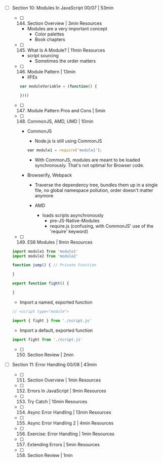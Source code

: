 - [ ] Section 10: Modules In JavaScript 00/07 | 53min
	- [ ] 144. Section Overview | 3min Resources
	  - Modules are a very important concept
		- Color palettes
		- Book chapters
	- [ ] 145. What Is A Module? | 11min Resources
	  - script sourcing
		- Sometimes the order matters
	- [ ] 146. Module Pattern | 13min
		- IIFEs

		```javascript
		var moduleVariable = (function() {

		})()
		```

	- [ ] 147. Module Pattern Pros and Cons | 5min
	- [ ] 148. CommonJS, AMD, UMD | 10min
	  - CommonJS
		- Node.js is still using CommonJS
		```javascript
		var module1 = require('module1');
		```

		- With CommonJS, modules are meant to be loaded synchronously. That's not optimal for Browser code.

	  - Browserify, Webpack
		  - Traverse the dependency tree, bundles them up in a single file, no global namespace pollution, order doesn't matter anymore

		- AMD
		  - loads scripts asynchronously
			- pre-JS-Native-Modules
			- require.js (confusing, with CommonJS' use of the 'require' keyword)

	- [ ] 149. ES6 Modules | 9min Resources

	```javascript
	import module1 from 'module1'
	import module2 from 'module2'

	function jump() { // Private Function

	}

	export function fight() {

	}
	```

	- Import a named, exported function
	```javascript
	// <script type="module">

	import { fight } from './script.js'
	```

	- Import a default, exported function
	```javascript
	import fight from './script.js'
	```

	- [ ] 150. Section Review | 2min

- [ ] Section 11: Error Handling 00/08 | 43min
	- [ ] 151. Section Overview | 1min Resources
	- [ ] 152. Errors In JavaScript | 9min Resources
	- [ ] 153. Try Catch | 10min Resources
	- [ ] 154. Async Error Handling | 13min Resources
	- [ ] 155. Async Error Handling 2 | 4min Resources
	- [ ] 156. Exercise: Error Handling | 1min Resources
	- [ ] 157. Extending Errors | 5min Resources
	- [ ] 158. Section Review | 1min

